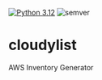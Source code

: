 
[![Python 3.12](https://img.shields.io/badge/python-3.12-blue.svg)](https://www.python.org/downloads/release/python-360/) ![semver](https://img.shields.io/badge/semver-0.1.0-blue)

# cloudylist
AWS Inventory Generator

